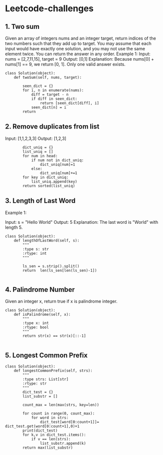 # Leetcode-challenges

## 1. Two sum

Given an array of integers nums and an integer target, return indices of the two numbers such that they add up to target.
You may assume that each input would have exactly one solution, and you may not use the same element twice.
You can return the answer in any order.
Example 1:
Input: nums = [2,7,11,15], target = 9
Output: [0,1]
Explanation: Because nums[0] + nums[1] == 9, we return [0, 1].
Only one valid answer exists.

```
class Solution(object):
    def twoSum(self, nums, target):
       
        seen_dict = {}
        for i, n in enumerate(nums):
            diff = target - n
            if diff in seen_dict:
                return [seen_dict[diff], i]
            seen_dict[n] = i
        return
```

## 2. Remove duplicates from list
Input: [1,1,2,3,3]
Output: [1,2,3]
```
        dict_uniq = {}
        list_uniq = []
        for num in head:
            if num not in dict_uniq:
                dict_uniq[num]=1
            else:
                dict_uniq[num]+=1
        for key in dict_uniq:
            list_uniq.append(key)
        return sorted(list_uniq)
 ```

## 3. Length of Last Word
Example 1:

Input: s = "Hello World"
Output: 5
Explanation: The last word is "World" with length 5.

```
class Solution(object):
    def lengthOfLastWord(self, s):
        """
        :type s: str
        :rtype: int
        """
     
        ls_sen = s.strip().split()
        return  len(ls_sen[len(ls_sen)-1])
        
```
## 4. Palindrome Number
Given an integer x, return true if x is palindrome integer.
```
class Solution(object):
    def isPalindrome(self, x):
        """
        :type x: int
        :rtype: bool
        """
        return str(x) == str(x)[::-1]
            
```

## 5. Longest Common Prefix
```
class Solution(object):
    def longestCommonPrefix(self, strs):
        """
        :type strs: List[str]
        :rtype: str
        """
        dict_test = {}
        list_substr = []

        count_max = len(max(strs, key=len))

        for count in range(0, count_max):
            for word in strs:
                dict_test[word[0:count+1]]= dict_test.get(word[0:count+1],0)+1
        print(dict_test)
        for k,v in dict_test.items():
            if v == len(strs):
                list_substr.append(k)
        return max(list_substr)
        
```
